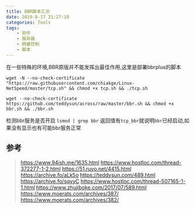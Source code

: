 ```yaml
---
title: BBR脚本汇总
date: 2019-8-17 21:27:10
categories: Tools
tags:
    - 软件
    - 服务器
    - 拥塞控制
    - 脚本
---
```


在一些特殊的环境,BBR原版并不能发挥出最佳作用,这里是部署bbrplus的脚本

<!--more-->

```
wget -N --no-check-certificate "https://raw.githubusercontent.com/chiakge/Linux-NetSpeed/master/tcp.sh" && chmod +x tcp.sh && ./tcp.sh
```

```
wget --no-check-certificate https://github.com/teddysun/across/raw/master/bbr.sh && chmod +x bbr.sh && ./bbr.sh
```

检测bbr服务是否开启 ``lsmod | grep bbr`` 返回值有``tcp_bbr``就说明``bbr``已经启动,如果没有显示也有可能bbr服务正常



## 参考

> https://www.94ish.me/1635.html
> https://www.hostloc.com/thread-372277-1-2.html
> https://51.ruyo.net/4415.html https://archive.fo/aLk5o
> https://teddysun.com/489.html https://archive.fo/sqyyC
> https://www.hostloc.com/thread-507165-1-1.html 
> https://www.zhujiboke.com/2017/07/589.html
> https://www.moerats.com/archives/387/
> https://www.moerats.com/archives/382/